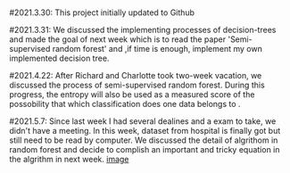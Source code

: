 #  
#2021.3.30: This project initially updated to Github

#2021.3.31: We discussed the implementing processes of decision-trees and made the goal of next week which is to read the paper 'Semi-supervised random forest' and ,if time is enough, implement my own implemented decision tree.

#2021.4.22: After Richard and Charlotte took two-week vacation, we discussed the process of semi-supervised random forest. During this progress, the entropy will also be used as a measured score of the possobility that which classification does one data belongs to . 

#2021.5.7: Since last week I had several dealines and a exam to take, we didn't have a meeting. In this week, dataset from hospital is finally got but still need to be read by computer. We discussed the detail of algrithom in random forest and decide to complish an important and tricky equation in the algrithm in next week. 
[image](https://user-images.githubusercontent.com/73624319/117657314-53d87100-b191-11eb-8241-c0ef35e24869.png)

